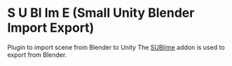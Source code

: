 # **S** **U** **Bl** **Im** **E** (Small Unity Blender Import Export)
Plugin to import scene from Blender to Unity
The [SUBlime](https://github.com/small-studio/SUBlimeBlenderAddon) addon is used to export from Blender.
